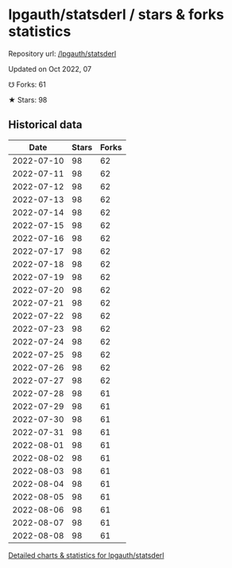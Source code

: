# lpgauth/statsderl / stars & forks statistics

Repository url: [/lpgauth/statsderl](https://github.com/lpgauth/statsderl)

Updated on Oct 2022, 07

☋ Forks: 61

★ Stars: 98

## Historical data
| Date | Stars | Forks |
|------|-------|-------|
| 2022-07-10 | 98 | 62 | 
| 2022-07-11 | 98 | 62 | 
| 2022-07-12 | 98 | 62 | 
| 2022-07-13 | 98 | 62 | 
| 2022-07-14 | 98 | 62 | 
| 2022-07-15 | 98 | 62 | 
| 2022-07-16 | 98 | 62 | 
| 2022-07-17 | 98 | 62 | 
| 2022-07-18 | 98 | 62 | 
| 2022-07-19 | 98 | 62 | 
| 2022-07-20 | 98 | 62 | 
| 2022-07-21 | 98 | 62 | 
| 2022-07-22 | 98 | 62 | 
| 2022-07-23 | 98 | 62 | 
| 2022-07-24 | 98 | 62 | 
| 2022-07-25 | 98 | 62 | 
| 2022-07-26 | 98 | 62 | 
| 2022-07-27 | 98 | 62 | 
| 2022-07-28 | 98 | 61 | 
| 2022-07-29 | 98 | 61 | 
| 2022-07-30 | 98 | 61 | 
| 2022-07-31 | 98 | 61 | 
| 2022-08-01 | 98 | 61 | 
| 2022-08-02 | 98 | 61 | 
| 2022-08-03 | 98 | 61 | 
| 2022-08-04 | 98 | 61 | 
| 2022-08-05 | 98 | 61 | 
| 2022-08-06 | 98 | 61 | 
| 2022-08-07 | 98 | 61 | 
| 2022-08-08 | 98 | 61 | 


[Detailed charts & statistics for lpgauth/statsderl](https://reviewgithub.com/rep/lpgauth/statsderl)
